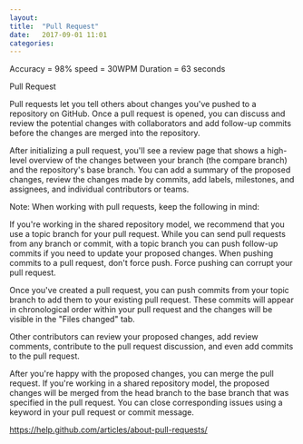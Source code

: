 ```yaml
---
layout: 
title:  "Pull Request"
date:   2017-09-01 11:01
categories: 
---
```

Accuracy = 98%
speed = 30WPM
Duration = 63 seconds

Pull Request

Pull requests let you tell others about changes you've pushed to a repository on GitHub. Once a pull request is opened, you can discuss and review the potential changes with collaborators and add follow-up commits before the changes are merged into the repository.

After initializing a pull request, you'll see a review page that shows a high-level overview of the changes between your branch (the compare branch) and the repository's base branch. You can add a summary of the proposed changes, review the changes made by commits, add labels, milestones, and assignees, and individual contributors or teams.



Note: When working with pull requests, keep the following in mind:

If you're working in the shared repository model, we recommend that you use a topic branch for your pull request. While you can send pull requests from any branch or commit, with a topic branch you can push follow-up commits if you need to update your proposed changes.
When pushing commits to a pull request, don't force push. Force pushing can corrupt your pull request.

Once you've created a pull request, you can push commits from your topic branch to add them to your existing pull request. These commits will appear in chronological order within your pull request and the changes will be visible in the "Files changed" tab.

Other contributors can review your proposed changes, add review comments, contribute to the pull request discussion, and even add commits to the pull request.

After you're happy with the proposed changes, you can merge the pull request. If you're working in a shared repository model, the proposed changes will be merged from the head branch to the base branch that was specified in the pull request. You can close corresponding issues using a keyword in your pull request or commit message.

https://help.github.com/articles/about-pull-requests/
